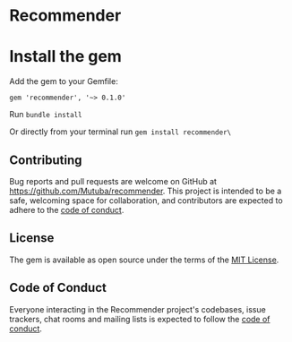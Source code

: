 # Recommender

# Install the gem

Add the gem to your Gemfile:

`gem 'recommender', '~> 0.1.0'`

Run `bundle install`

Or directly from your terminal run `gem install recommender\`

## Contributing

Bug reports and pull requests are welcome on GitHub at https://github.com/Mutuba/recommender. This project is intended to be a safe, welcoming space for collaboration, and contributors are expected to adhere to the [code of conduct](https://github.com/%5BUSERNAME%5D/recommender/blob/main/CODE_OF_CONDUCT.md).

## License

The gem is available as open source under the terms of the [MIT License](https://opensource.org/licenses/MIT).

## Code of Conduct

Everyone interacting in the Recommender project's codebases, issue trackers, chat rooms and mailing lists is expected to follow the [code of conduct](https://github.com/%5BUSERNAME%5D/recommender/blob/main/CODE_OF_CONDUCT.md).
